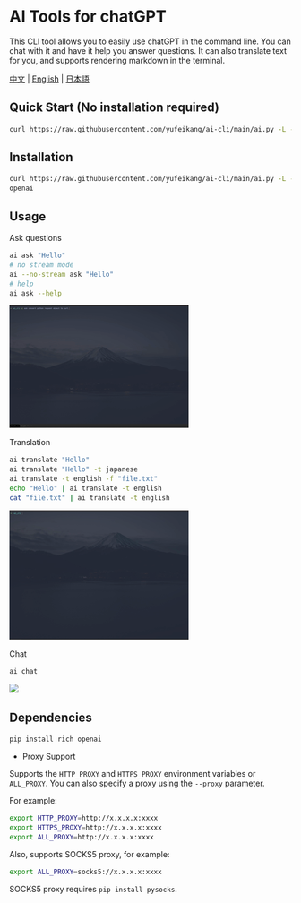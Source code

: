 # AI Tools for chatGPT

This CLI tool allows you to easily use chatGPT in the command line. You can chat with it and have it help you answer questions. It can also 
translate text for you, and supports rendering markdown in the terminal.

[中文](README.zh.md) | [English](README.md) | [日本語](README.ja.md)

## Quick Start (No installation required)

```bash
curl https://raw.githubusercontent.com/yufeikang/ai-cli/main/ai.py -L -s | python - ask "Hello"
```

## Installation

```bash
curl https://raw.githubusercontent.com/yufeikang/ai-cli/main/ai.py -L -s> /usr/local/bin/ai && chmod +x /usr/local/bin/ai && pip install -U rich 
openai
```

## Usage

Ask questions

```bash
ai ask "Hello"
# no stream mode
ai --no-stream ask "Hello"
# help
ai ask --help
```

![](./_/video/ask.gif)

Translation

```bash
ai translate "Hello"
ai translate "Hello" -t japanese
ai translate -t english -f "file.txt"
echo "Hello" | ai translate -t english
cat "file.txt" | ai translate -t english
```

![](./_/video/translate.gif)

Chat

```bash
ai chat
```

![](./_/video/chat.gif)

## Dependencies

```bash
pip install rich openai
```

* Proxy Support

Supports the `HTTP_PROXY` and `HTTPS_PROXY` environment variables or `ALL_PROXY`. You can also specify a proxy using the `--proxy` parameter.

For example:

```bash
export HTTP_PROXY=http://x.x.x.x:xxxx
export HTTPS_PROXY=http://x.x.x.x:xxxx
export ALL_PROXY=http://x.x.x.x:xxxx
```

Also, supports SOCKS5 proxy, for example:

```bash
export ALL_PROXY=socks5://x.x.x.x:xxxx
```

SOCKS5 proxy requires `pip install pysocks`.